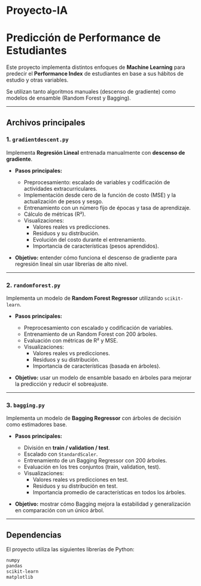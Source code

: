 # Proyecto-IA

# Predicción de Performance de Estudiantes

Este proyecto implementa distintos enfoques de **Machine Learning** para predecir el **Performance Index** de estudiantes en base a sus hábitos de estudio y otras variables.  

Se utilizan tanto algoritmos manuales (descenso de gradiente) como modelos de ensamble (Random Forest y Bagging).

---

## Archivos principales

### 1. `gradientdescent.py`
Implementa **Regresión Lineal** entrenada manualmente con **descenso de gradiente**.

- **Pasos principales:**
  - Preprocesamiento: escalado de variables y codificación de actividades extracurriculares.
  - Implementación desde cero de la función de costo (MSE) y la actualización de pesos y sesgo.
  - Entrenamiento con un número fijo de épocas y tasa de aprendizaje.
  - Cálculo de métricas (R²).
  - Visualizaciones:
    - Valores reales vs predicciones.
    - Residuos y su distribución.
    - Evolución del costo durante el entrenamiento.
    - Importancia de características (pesos aprendidos).

- **Objetivo:** entender cómo funciona el descenso de gradiente para regresión lineal sin usar librerías de alto nivel.

---

### 2. `randomforest.py`
Implementa un modelo de **Random Forest Regressor** utilizando `scikit-learn`.

- **Pasos principales:**
  - Preprocesamiento con escalado y codificación de variables.
  - Entrenamiento de un Random Forest con 200 árboles.
  - Evaluación con métricas de R² y MSE.
  - Visualizaciones:
    - Valores reales vs predicciones.
    - Residuos y su distribución.
    - Importancia de características (basada en árboles).

- **Objetivo:** usar un modelo de ensamble basado en árboles para mejorar la predicción y reducir el sobreajuste.

---

### 3. `bagging.py`
Implementa un modelo de **Bagging Regressor** con árboles de decisión como estimadores base.

- **Pasos principales:**
  - División en **train / validation / test**.
  - Escalado con `StandardScaler`.
  - Entrenamiento de un Bagging Regressor con 200 árboles.
  - Evaluación en los tres conjuntos (train, validation, test).
  - Visualizaciones:
    - Valores reales vs predicciones en test.
    - Residuos y su distribución en test.
    - Importancia promedio de características en todos los árboles.

- **Objetivo:** mostrar cómo Bagging mejora la estabilidad y generalización en comparación con un único árbol.

---

## Dependencias
El proyecto utiliza las siguientes librerías de Python:

```bash
numpy
pandas
scikit-learn
matplotlib
